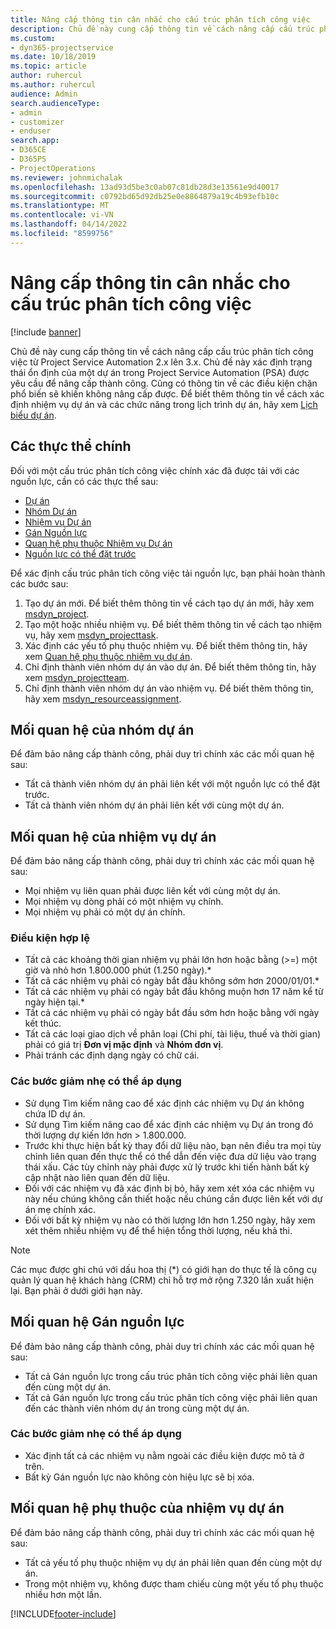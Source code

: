 ```yaml
---
title: Nâng cấp thông tin cân nhắc cho cấu trúc phân tích công việc
description: Chủ đề này cung cấp thông tin về cách nâng cấp cấu trúc phân tích công việc từ Project Service Automation 2.x lên 3.x.
ms.custom:
- dyn365-projectservice
ms.date: 10/18/2019
ms.topic: article
author: ruhercul
ms.author: ruhercul
audience: Admin
search.audienceType:
- admin
- customizer
- enduser
search.app:
- D365CE
- D365PS
- ProjectOperations
ms.reviewer: johnmichalak
ms.openlocfilehash: 13ad93d5be3c0ab07c81db28d3e13561e9d40017
ms.sourcegitcommit: c0792bd65d92db25e0e8864879a19c4b93efb10c
ms.translationtype: MT
ms.contentlocale: vi-VN
ms.lasthandoff: 04/14/2022
ms.locfileid: "8599756"
---
```

# <a name="upgrade-considerations-for-the-work-breakdown-structure"></a>Nâng cấp thông tin cân nhắc cho cấu trúc phân tích công việc

[!include [banner](../includes/psa-now-project-operations.md)]

Chủ đề này cung cấp thông tin về cách nâng cấp cấu trúc phân tích công việc từ Project Service Automation 2.x lên 3.x. Chủ đề này xác định trạng thái ổn định của một dự án trong Project Service Automation (PSA) được yêu cầu để nâng cấp thành công. Cũng có thông tin về các điều kiện chặn phổ biến sẽ khiến không nâng cấp được. Để biết thêm thông tin về cách xác định nhiệm vụ dự án và các chức năng trong lịch trình dự án, hãy xem [Lịch biểu dự án](project-creating.md).

## <a name="key-entities"></a>Các thực thể chính
Đối với một cấu trúc phân tích công việc chính xác đã được tải với các nguồn lực, cần có các thực thể sau:

- [Dự án](/dynamics365/customerengagement/on-premises/developer/entities/msdyn_project)
- [Nhóm Dự án](/dynamics365/customerengagement/on-premises/developer/entities/msdyn_projectteam)
- [Nhiệm vụ Dự án](/dynamics365/customerengagement/on-premises/developer/entities/msdyn_projecttask)
- [Gán Nguồn lực](/dynamics365/customerengagement/on-premises/developer/entities/msdyn_resourceassignment)
- [Quan hệ phụ thuộc Nhiệm vụ Dự án](/dynamics365/customerengagement/on-premises/developer/entities/msdyn_projecttaskdependency)
- [Nguồn lực có thể đặt trước](/dynamics365/customerengagement/on-premises/developer/entities/bookableresource)

Để xác định cấu trúc phân tích công việc tải nguồn lực, bạn phải hoàn thành các bước sau:

1. Tạo dự án mới. Để biết thêm thông tin về cách tạo dự án mới, hãy xem [msdyn_project](/dynamics365/customerengagement/on-premises/developer/entities/msdyn_project).
2. Tạo một hoặc nhiều nhiệm vụ. Để biết thêm thông tin về cách tạo nhiệm vụ, hãy xem [msdyn_projecttask](/dynamics365/customerengagement/on-premises/developer/entities/msdyn_projecttask).
3. Xác định các yếu tố phụ thuộc nhiệm vụ. Để biết thêm thông tin, hãy xem [Quan hệ phụ thuộc nhiệm vụ dự án](/dynamics365/customerengagement/on-premises/developer/entities/msdyn_projecttaskdependency).
4. Chỉ định thành viên nhóm dự án vào dự án. Để biết thêm thông tin, hãy xem [msdyn_projectteam](/dynamics365/customerengagement/on-premises/developer/entities/msdyn_projectteam).
5. Chỉ định thành viên nhóm dự án vào nhiệm vụ. Để biết thêm thông tin, hãy xem [msdyn_resourceassignment](/dynamics365/customerengagement/on-premises/developer/entities/msdyn_resourceassignment).

## <a name="project-team-relationships"></a>Mối quan hệ của nhóm dự án

Để đảm bảo nâng cấp thành công, phải duy trì chính xác các mối quan hệ sau:
- Tất cả thành viên nhóm dự án phải liên kết với một nguồn lực có thể đặt trước.
- Tất cả thành viên nhóm dự án phải liên kết với cùng một dự án. 

## <a name="project-task-relationships"></a>Mối quan hệ của nhiệm vụ dự án
Để đảm bảo nâng cấp thành công, phải duy trì chính xác các mối quan hệ sau:

- Mọi nhiệm vụ liên quan phải được liên kết với cùng một dự án.
- Mọi nhiệm vụ dòng phải có một nhiệm vụ chính.
- Mọi nhiệm vụ phải có một dự án chính.

### <a name="valid-conditions"></a>Điều kiện hợp lệ

- Tất cả các khoảng thời gian nhiệm vụ phải lớn hơn hoặc bằng (>=) một giờ và nhỏ hơn 1.800.000 phút (1.250 ngày).*
- Tất cả các nhiệm vụ phải có ngày bắt đầu không sớm hơn 2000/01/01.*
- Tất cả các nhiệm vụ phải có ngày bắt đầu không muộn hơn 17 năm kể từ ngày hiện tại.*
- Tất cả các nhiệm vụ phải có ngày bắt đầu sớm hơn hoặc bằng với ngày kết thúc.
- Tất cả các loại giao dịch về phân loại (Chi phí, tài liệu, thuế và thời gian) phải có giá trị **Đơn vị mặc định** và **Nhóm đơn vị**.
- Phải tránh các định dạng ngày có chữ cái.

### <a name="potential-mitigation-steps"></a>Các bước giảm nhẹ có thể áp dụng
- Sử dụng Tìm kiếm nâng cao để xác định các nhiệm vụ Dự án không chứa ID dự án.
- Sử dụng Tìm kiếm nâng cao để xác định các nhiệm vụ Dự án trong đó thời lượng dự kiến lớn hơn > 1.800.000.
- Trước khi thực hiện bất kỳ thay đổi dữ liệu nào, bạn nên điều tra mọi tùy chỉnh liên quan đến thực thể có thể dẫn đến việc đưa dữ liệu vào trạng thái xấu. Các tùy chỉnh này phải được xử lý trước khi tiến hành bất kỳ cập nhật nào liên quan đến dữ liệu.
- Đối với các nhiệm vụ đã xác định bị bỏ, hãy xem xét xóa các nhiệm vụ này nếu chúng không cần thiết hoặc nếu chúng cần được liên kết với dự án mẹ chính xác.
- Đối với bất kỳ nhiệm vụ nào có thời lượng lớn hơn 1.250 ngày, hãy xem xét thêm nhiều nhiệm vụ để thể hiện tổng thời lượng, nếu khả thi.

> [!NOTE]
> Các mục được ghi chú với dấu hoa thị (\*) có giới hạn do thực tế là công cụ quản lý quan hệ khách hàng (CRM) chỉ hỗ trợ mở rộng 7.320 lần xuất hiện lại. Bạn phải ở dưới giới hạn này.

## <a name="resource-assignment-relationships"></a>Mối quan hệ Gán nguồn lực
Để đảm bảo nâng cấp thành công, phải duy trì chính xác các mối quan hệ sau:

- Tất cả Gán nguồn lực trong cấu trúc phân tích công việc phải liên quan đến cùng một dự án.
- Tất cả Gán nguồn lực trong cấu trúc phân tích công việc phải liên quan đến các thành viên nhóm dự án trong cùng một dự án.

### <a name="potential-mitigation-steps"></a>Các bước giảm nhẹ có thể áp dụng
- Xác định tất cả các nhiệm vụ nằm ngoài các điều kiện được mô tả ở trên.  
- Bất kỳ Gán nguồn lực nào không còn hiệu lực sẽ bị xóa.

## <a name="project-task-dependency-relationships"></a>Mối quan hệ phụ thuộc của nhiệm vụ dự án
Để đảm bảo nâng cấp thành công, phải duy trì chính xác các mối quan hệ sau:

- Tất cả yếu tố phụ thuộc nhiệm vụ dự án phải liên quan đến cùng một dự án.
- Trong một nhiệm vụ, không được tham chiếu cùng một yếu tố phụ thuộc nhiều hơn một lần.


[!INCLUDE[footer-include](../includes/footer-banner.md)]

